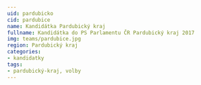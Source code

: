 ```yaml
---
uid: pardubicko
cid: pardubice
name: Kandidátka Pardubický kraj
fullname: Kandidátka do PS Parlamentu ČR Pardubický kraj 2017
img: teams/pardubice.jpg
region: Pardubický kraj
categories:
- kandidatky
tags:
- pardubický-kraj, volby
---
```

